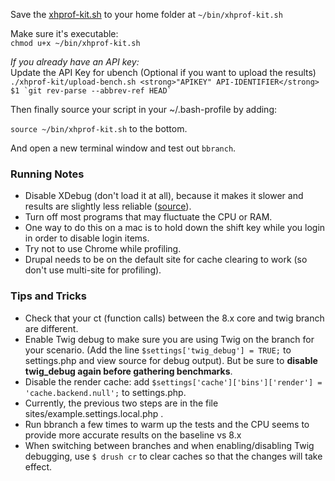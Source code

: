 Save the [xhprof-kit.sh](https://gist.github.com/Cottser/5588734) to your home folder at `~/bin/xhprof-kit.sh`

Make sure it's executable:  
`chmod u+x ~/bin/xhprof-kit.sh`

_If you already have an API key:_  
Update the API Key for ubench (Optional if you want to upload the results)  
`` ./xhprof-kit/upload-bench.sh <strong>"APIKEY" API-IDENTIFIER</strong> $1 `git rev-parse --abbrev-ref HEAD` ``

Then finally source your script in your \~/.bash-profile by adding:

`source ~/bin/xhprof-kit.sh` to the bottom.

And open a new terminal window and test out `bbranch`.

### Running Notes

* Disable XDebug (don't load it at all), because it makes it slower and results are slightly less reliable ([source](http://www.frankmayer.me/blog/item/12-xdebug-disabling-vs-not-loading-it-at-all)).
* Turn off most programs that may fluctuate the CPU or RAM.
* One way to do this on a mac is to hold down the shift key while you login in order to disable login items.
* Try not to use Chrome while profiling.
* Drupal needs to be on the default site for cache clearing to work (so don't use multi-site for profiling).

### Tips and Tricks

* Check that your ct (function calls) between the 8.x core and twig branch are different.
* Enable Twig debug to make sure you are using Twig on the branch for your scenario. (Add the line `$settings['twig_debug'] = TRUE;` to settings.php and view source for debug output). But be sure to **disable twig\_debug again before gathering benchmarks**.
* Disable the render cache: add `$settings['cache']['bins']['render'] = 'cache.backend.null';` to settings.php.
* Currently, the previous two steps are in the file sites/example.settings.local.php .
* Run bbranch a few times to warm up the tests and the CPU seems to provide more accurate results on the baseline vs 8.x
* When switching between branches and when enabling/disabling Twig debugging, use `$ drush cr` to clear caches so that the changes will take effect.